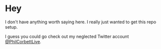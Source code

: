 # Hey

I don't have anything worth saying here. I really just wanted to get this repo setup.

I guess you could go check out my neglected Twitter account [@PhilCorbettLive](https://twitter.com/PhilCorbettLive).
